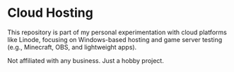 # Cloud Hosting

This repository is part of my personal experimentation with cloud platforms like Linode, focusing on Windows-based hosting and game server testing (e.g., Minecraft, OBS, and lightweight apps).

Not affiliated with any business. Just a hobby project.

